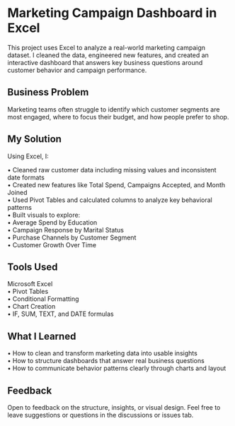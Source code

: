 # Marketing Campaign Dashboard in Excel

This project uses Excel to analyze a real-world marketing campaign dataset. I cleaned the data, engineered new features, and created an interactive dashboard that answers key business questions around customer behavior and campaign performance.

## Business Problem

Marketing teams often struggle to identify which customer segments are most engaged, where to focus their budget, and how people prefer to shop.

## My Solution

Using Excel, I:

• Cleaned raw customer data including missing values and inconsistent date formats  
• Created new features like Total Spend, Campaigns Accepted, and Month Joined  
• Used Pivot Tables and calculated columns to analyze key behavioral patterns  
• Built visuals to explore:  
   • Average Spend by Education  
   • Campaign Response by Marital Status  
   • Purchase Channels by Customer Segment  
   • Customer Growth Over Time  

## Tools Used

Microsoft Excel  
• Pivot Tables  
• Conditional Formatting  
• Chart Creation  
• IF, SUM, TEXT, and DATE formulas  

## What I Learned

• How to clean and transform marketing data into usable insights  
• How to structure dashboards that answer real business questions  
• How to communicate behavior patterns clearly through charts and layout  

## Feedback

Open to feedback on the structure, insights, or visual design. Feel free to leave suggestions or questions in the discussions or issues tab.

